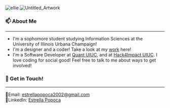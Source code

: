 ![ellie](https://user-images.githubusercontent.com/65576812/141365077-35fb9e65-cb6c-470a-9221-79751cf4ff45.png)
![Untitled_Artwork](https://user-images.githubusercontent.com/65576812/171500767-56152cc0-9bb2-41ca-942a-7dbd4186fd20.gif)

### 📫 About Me 
------------
- I'm a sophomore student studying Information Sciences at the University of Illinois Urbana Champaign! 
- I'm a designer and a coder! Take a look at my [work](https://estrellapopoca.uwu.ai/) here!  
- I'm a Software Developer at [Quant UIUC](https://quantillinois.com/), and at [Hack4Impact UIUC](https://uiuc.hack4impact.org/). I love coding for social good! Feel free to talk to me about ways to get involved! 

### 🔭 Get in Touch! 
--------------
🦋Email: [estrellapopoca2002@gmail.com](estrellapopoca2002@gmail.com)</br> 
🌱LinkedIn: [Estrella Popoca](https://www.linkedin.com/in/estrella-2021/)

<!--
**exrlla/exrlla** is a ✨ _special_ ✨ repository because its `README.md` (this file) appears on your GitHub profile.

Here are some ideas to get you started:

- 🔭 I’m currently working on ...
- 🌱 I’m currently learning ...
- 👯 I’m looking to collaborate on ...
- 🤔 I’m looking for help with ...
- 💬 Ask me about ...
- 📫 How to reach me: ...
- 😄 Pronouns: ...
- ⚡ Fun fact: ...
-->
